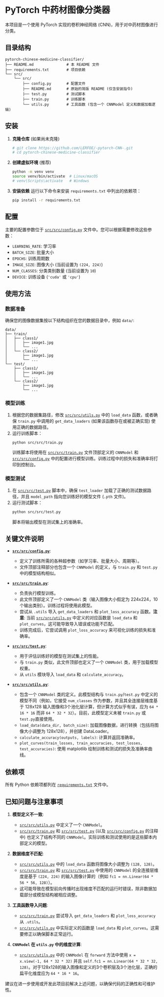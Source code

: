 # PyTorch 中药材图像分类器

本项目是一个使用 PyTorch 实现的卷积神经网络 (CNN)，用于对中药材图像进行分类。

## 目录结构

```
pytorch-chinese-medicine-classifier/
├── README.md               # 本 README 文件
├── requirements.txt        # 项目依赖
└── src/
    └── src/
        ├── config.py       # 配置文件
        ├── README.md       # 原始的简版 README (仅含安装指令)
        ├── test.py         # 测试脚本
        ├── train.py        # 训练脚本
        └── utils.py        # 工具函数 (包含一个 CNNModel 定义和数据加载逻辑)
```

## 安装

1.  **克隆仓库** (如果尚未克隆)
    ```bash
    # git clone https://github.com/LERFOE/-pytorch-CNN-.git
    # cd pytorch-chinese-medicine-classifier
    ```

2.  **创建虚拟环境** (推荐)
    ```bash
    python -m venv venv
    source venv/bin/activate  # Linux/macOS
    # venv\Scripts\activate   # Windows
    ```

3.  **安装依赖**
    运行以下命令来安装 `requirements.txt` 中列出的依赖项：
    ```bash
    pip install -r requirements.txt
    ```

## 配置

主要的配置参数位于 [`src/src/config.py`](src/src/config.py) 文件中。您可以根据需要修改这些参数：

*   `LEARNING_RATE`: 学习率
*   `BATCH_SIZE`: 批量大小
*   `EPOCHS`: 训练周期数
*   `IMAGE_SIZE`: 图像大小 (当前设置为 `(224, 224)`)
*   `NUM_CLASSES`: 分类类别数量 (当前设置为 `10`)
*   `DEVICE`: 训练设备 (`'cuda'` 或 `'cpu'`)

## 使用方法

### 数据准备

确保您的图像数据集按以下结构组织在您的数据目录中，例如 `data/`:

```
data/
├── train/
│   ├── class1/
│   │   ├── image1.jpg
│   │   └── ...
│   └── class2/
│       ├── image1.jpg
│       └── ...
└── test/
    ├── class1/
    │   ├── image1.jpg
    │   └── ...
    └── class2/
        ├── image1.jpg
        └── ...
```

### 模型训练

1.  根据您的数据集路径，修改 [`src/src/utils.py`](src/src/utils.py) 中的 `load_data` 函数，或者确保 `train.py` 中调用的 `get_data_loaders` (如果该函数存在或被正确实现) 使用正确的数据路径。
2.  运行训练脚本：
    ```bash
    python src/src/train.py
    ```
    训练脚本将使用在 [`src/src/train.py`](src/src/train.py) 文件顶部定义的 `CNNModel` 和 [`src/src/config.py`](src/src/config.py) 中的配置进行模型训练。训练过程中的损失和准确率将打印到控制台。

### 模型测试

1.  在 [`src/src/test.py`](src/src/test.py) 脚本中，确保 `test_loader` 加载了正确的测试数据路径，并且 `model_path` 指向您训练好的模型文件 (`.pth` 文件)。
2.  运行测试脚本：
    ```bash
    python src/src/test.py
    ```
    脚本将输出模型在测试集上的准确率。

## 关键文件说明

*   **[`src/src/config.py`](src/src/config.py)**:
    *   定义了训练所需的各种超参数（如学习率、批量大小、周期等）。
    *   文件顶部注释部分也包含一个 `CNNModel` 的定义，与 `train.py` 和 `test.py` 中的模型结构相似。

*   **[`src/src/train.py`](src/src/train.py)**:
    *   负责执行模型训练。
    *   此文件顶部定义了一个 `CNNModel` 类（输入图像大小假定为 224x224，10个输出类别）。训练过程将使用此模型。
    *   尝试从 `.utils` 导入 `get_data_loaders` 和 `plot_loss_accuracy` 函数。**注意**: 当前 [`src/src/utils.py`](src/src/utils.py) 中定义的对应函数是 `load_data` 和 `plot_curves`，这可能导致导入错误或功能不匹配。
    *   训练完成后，它尝试调用 `plot_loss_accuracy` 来可视化训练的损失和准确率。

*   **[`src/src/test.py`](src/src/test.py)**:
    *   用于评估训练好的模型在测试集上的性能。
    *   与 `train.py` 类似，此文件顶部也定义了一个 `CNNModel` 类，用于加载模型权重。
    *   从 `utils` 模块导入 `load_data` 和 `calculate_accuracy`。

*   **[`src/src/utils.py`](src/src/utils.py)**:
    *   包含一个 `CNNModel` 类的定义。此模型结构与 `train.py`/`test.py` 中定义的模型不同（例如，它接受 `num_classes` 作为参数，并且其全连接层维度基于 128x128 输入图像和3个池化层计算，但计算方式似乎有误，应为 `64 * 16 * 16` 而非 `64 * 32 * 32`）。目前，此模型定义未被 `train.py` 或 `test.py`直接使用。
    *   `load_data(data_dir, batch_size)`: 加载图像数据，进行转换（包括将图像大小调整为 128x128），并创建 DataLoader。
    *   `calculate_accuracy(outputs, labels)`: 计算并返回准确率。
    *   `plot_curves(train_losses, train_accuracies, test_losses, test_accuracies)`: 使用 matplotlib 绘制训练和测试的损失及准确率曲线。

## 依赖项

所有 Python 依赖项都列在 [`requirements.txt`](requirements.txt) 文件中。

## 已知问题与注意事项

1.  **模型定义不一致**:
    *   [`src/src/utils.py`](src/src/utils.py) 中定义了一个 `CNNModel`。
    *   [`src/src/train.py`](src/src/train.py) 和 [`src/src/test.py`](src/src/test.py) (以及 [`src/src/config.py`](src/src/config.py) 的注释中) 也定义了结构不同的 `CNNModel`。实际训练和测试使用的是这些脚本内部定义的模型。

2.  **数据维度不匹配**:
    *   [`src/src/utils.py`](src/src/utils.py) 中的 `load_data` 函数将图像大小调整为 `(128, 128)`。
    *   [`src/src/train.py`](src/src/train.py) 和 [`src/src/test.py`](src/src/test.py) 中使用的 `CNNModel` 的全连接层维度是基于 `(224, 224)` 的输入图像计算的（例如 `fc1 = nn.Linear(64 * 56 * 56, 128)`）。
    *   这可能导致在模型前向传播时出现维度不匹配的运行时错误，除非数据加载部分或模型结构被相应调整。

3.  **工具函数导入问题**:
    *   [`src/src/train.py`](src/src/train.py) 尝试导入 `get_data_loaders` 和 `plot_loss_accuracy` 从 `.utils`。
    *   [`src/src/utils.py`](src/src/utils.py) 中实际定义的函数是 `load_data` 和 `plot_curves`。这需要修正以确保脚本正常运行。

4.  **`CNNModel` 在 `utils.py` 中的维度计算**:
    *   [`src/src/utils.py`](src/src/utils.py) 中的 `CNNModel` 在 `forward` 方法中使用 `x = x.view(-1, 64 * 32 * 32)` 并且 `self.fc1 = nn.Linear(64 * 32 * 32, 128)`。对于128x128的输入图像和定义的3个卷积层及3个池化层，正确的扁平化维度应为 `64 * 16 * 16`。

建议在进一步使用或开发此项目前解决上述问题，以确保代码的正确性和可维护性。
